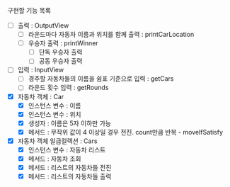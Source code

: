 구현할 기능 목록
- [ ] 출력 : OutputView
  - [ ] 라운드마다 자동차 이름과 위치를 함께 출력 : printCarLocation
  - [ ] 우승자 출력 : printWinner
    - [ ] 단독 우승자 출력 
    - [ ] 공동 우승자 출력
- [ ] 입력 : InputView
  - [ ] 경주할 자동차들의 이름을 쉼표 기준으로 입력 : getCars
  - [ ] 라운드 횟수 입력 : getRounds
- [x] 자동차 객체 : Car
  - [x] 인스턴스 변수 : 이름
  - [x] 인스턴스 변수 : 위치
  - [x] 생성자 : 이름은 5자 이하만 가능
  - [x] 메서드 : 무작위 값이 4 이상일 경우 전진. count만큼 반복 - moveIfSatisfy
- [x] 자동차 객체 일급컬렉션 : Cars
  - [x] 인스턴스 변수 : 자동차 리스트
  - [x] 메서드 : 자동차 조회
  - [x] 메서드 : 리스트의 자동차들 전진
  - [x] 메서드 : 리스트의 자동차들 출력